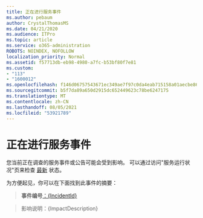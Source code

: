```yaml
---
title: 正在进行服务事件
ms.author: pebaum
author: CrystalThomasMS
ms.date: 04/21/2020
ms.audience: ITPro
ms.topic: article
ms.service: o365-administration
ROBOTS: NOINDEX, NOFOLLOW
localization_priority: Normal
ms.assetid: f57713db-eb98-4980-a7fc-b53bf80f7e81
ms.custom:
- "113"
- "1600012"
ms.openlocfilehash: f146d06757543671ec349ae7f97c0da4eab715158a01aecbe86d07094a582d01
ms.sourcegitcommit: b5f7da89a650d2915dc652449623c78be6247175
ms.translationtype: MT
ms.contentlocale: zh-CN
ms.lasthandoff: 08/05/2021
ms.locfileid: "53921789"
---
```

# <a name="service-incident-in-progress"></a>正在进行服务事件

您当前正在调查的服务事件或公告可能会受到影响。 可以通过访问"服务运行状况"页来检查 [最新](https://admin.microsoft.com/adminportal/home#/servicehealth) 状态。
  
为方便起见，你可以在下面找到此事件的摘要：
  
> **事件编号**[：{IncidentId}](https://admin.microsoft.com/adminportal/home#/servicehealth)
    
> 影响说明：{ImpactDescription}
